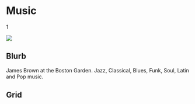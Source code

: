 # Music

1

![](https://s3.amazonaws.com/wgbhstocksales.org/clip_1.png)

## Blurb

James Brown at the Boston Garden. Jazz, Classical, Blues,  Funk, Soul, Latin
and Pop music.

## Grid

